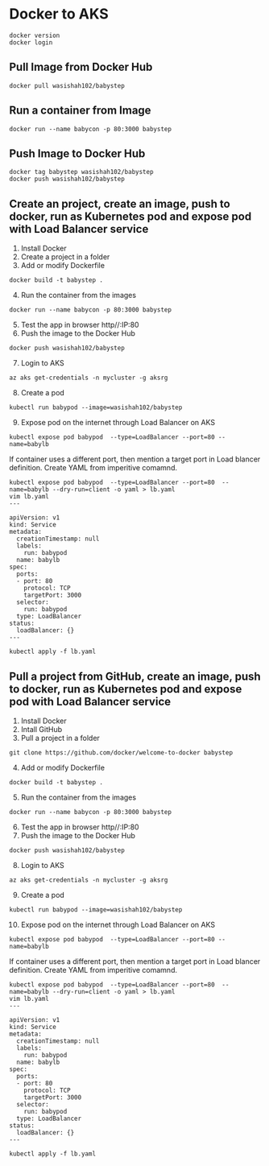 # Docker to AKS 
```
docker version
docker login
```
## Pull Image from Docker Hub
```
docker pull wasishah102/babystep
```
## Run a container from Image
```
docker run --name babycon -p 80:3000 babystep
```
## Push Image to Docker Hub
```
docker tag babystep wasishah102/babystep
docker push wasishah102/babystep
```

## Create an project, create an image, push to docker, run as Kubernetes pod and expose pod with Load Balancer service
1. Install Docker
2. Create a project in a folder
3. Add or modify Dockerfile
```
docker build -t babystep .
```
4. Run the container from the images
```
docker run --name babycon -p 80:3000 babystep
```
5. Test the app in browser http//:IP:80
6. Push the image to the Docker Hub
```
docker push wasishah102/babystep
```
7. Login to AKS
```
az aks get-credentials -n mycluster -g aksrg
```
8. Create a pod
```
kubectl run babypod --image=wasishah102/babystep
```
9. Expose pod on the internet through Load Balancer on AKS
```
kubectl expose pod babypod  --type=LoadBalancer --port=80 --name=babylb
```
If container uses a different port, then mention a target port in Load blancer definition. Create YAML from imperitive comamnd.
```
kubectl expose pod babypod  --type=LoadBalancer --port=80  --name=babylb --dry-run=client -o yaml > lb.yaml
vim lb.yaml
---

apiVersion: v1
kind: Service
metadata:
  creationTimestamp: null
  labels:
    run: babypod
  name: babylb
spec:
  ports:
  - port: 80
    protocol: TCP
    targetPort: 3000
  selector:
    run: babypod
  type: LoadBalancer
status:
  loadBalancer: {}
---

kubectl apply -f lb.yaml
```

## Pull a project from GitHub, create an image, push to docker, run as Kubernetes pod and expose pod with Load Balancer service
1. Install Docker
2. Intall GitHub
3. Pull a project in a folder
```
git clone https://github.com/docker/welcome-to-docker babystep 
```

4. Add or modify Dockerfile
```
docker build -t babystep .
```
5. Run the container from the images
```
docker run --name babycon -p 80:3000 babystep
```
6. Test the app in browser http//:IP:80
7. Push the image to the Docker Hub
```
docker push wasishah102/babystep
```
8. Login to AKS
```
az aks get-credentials -n mycluster -g aksrg
```
9. Create a pod
```
kubectl run babypod --image=wasishah102/babystep
```
10. Expose pod on the internet through Load Balancer on AKS
```
kubectl expose pod babypod  --type=LoadBalancer --port=80 --name=babylb
```
If container uses a different port, then mention a target port in Load blancer definition. Create YAML from imperitive comamnd.
```
kubectl expose pod babypod  --type=LoadBalancer --port=80  --name=babylb --dry-run=client -o yaml > lb.yaml
vim lb.yaml
---

apiVersion: v1
kind: Service
metadata:
  creationTimestamp: null
  labels:
    run: babypod
  name: babylb
spec:
  ports:
  - port: 80
    protocol: TCP
    targetPort: 3000
  selector:
    run: babypod
  type: LoadBalancer
status:
  loadBalancer: {}
---

kubectl apply -f lb.yaml
```

